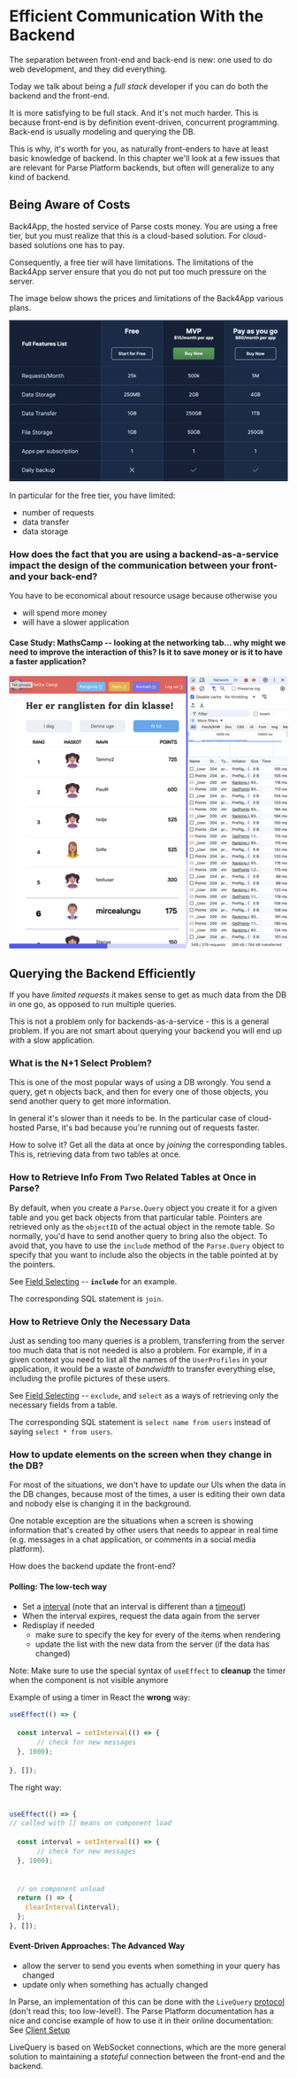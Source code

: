 
# Efficient Communication With the Backend

The separation between front-end and back-end is new: one used to do web development, and they did everything. 

Today we talk about being a *full stack* developer if you can do both the backend and the front-end. 

It is more satisfying to be full stack. And it's not much harder. This is because front-end is by definition event-driven, concurrent programming. Back-end is usually modeling and querying the DB. 

This is why, it's worth for you, as naturally front-enders to have at least basic knowledge of backend. In this chapter we'll look at a few issues that are relevant for Parse Platform backends, but often will generalize to any kind of backend.



## Being Aware of Costs

Back4App, the hosted service of Parse costs money. You are using a free tier, but you must realize that this is a cloud-based solution. For cloud-based solutions one has to pay. 

Consequently, a free tier will have limitations. The limitations of the Back4App server ensure that you do not put too much pressure on the server. 

The image below shows the prices and limitations of the Back4App various plans. 

![](images/parse-server-plans.png)

In particular for the free tier, you have limited:
- number of requests
- data transfer
- data storage

### How does the fact that you are using a backend-as-a-service impact the design of the communication between your front- and your back-end? 

You have to be economical about resource usage because otherwise you 
- will spend more money
- will have a slower application

#### Case Study: MathsCamp -- looking at the networking tab... why might we need to improve the interaction of this? Is it to save money or is it to have a faster application? 

![](images/maths-camp-lots-of-requests.png)

## Querying the Backend Efficiently

If you have *limited requests* it makes sense to get as much data from the DB in one go, as opposed to run multiple queries. 

This is not a problem only for backends-as-a-service - this is a general problem. If you are not smart about querying your backend you will end up with a slow application. 

### What is the N+1 Select Problem? 

This is one of the most popular ways of using a DB wrongly. 
You send a query, get n objects back, and then for every one of those objects, you send another query to get more information. 

In general it's slower than it needs to be. 
In the particular case of cloud-hosted Parse, it's bad because you're running out of requests faster.

How to solve it? Get all the data at once by *joining* the corresponding tables. This is, retrieving data from two tables at once. 

### How to Retrieve Info From Two Related Tables at Once in Parse?

By default, when you create a `Parse.Query` object you create it for a given table and you get back objects from that particular table. Pointers are retrieved only as the `objectID` of the actual object in the remote table. So normally, you'd have to send another query to bring also the object. To avoid that, you have to use the `include` method of the `Parse.Query` object to specify that you want to include also the objects in the table pointed at by the pointers. 

See [Field Selecting](https://www.back4app.com/docs/react/data-objects/react-query-cookbook#88HKH) -- **`include`** for an example. 

The corresponding SQL statement is `join`.

### How to Retrieve Only the Necessary Data

Just as sending too many queries is a problem, transferring from the server too much data that is not needed is also a problem. For example, if in a given context you need to list all the names of the `UserProfiles` in your application, it would be a waste of *bandwidth* to transfer everything else, including the profile pictures of these users. 

See [Field Selecting](https://www.back4app.com/docs/react/data-objects/react-query-cookbook#88HKH) -- `exclude`, and `select` as a ways of retrieving only the necessary fields from a table. 

The corresponding SQL statement is `select name from users` instead of saying `select * from users`.



### How to update elements on the screen when they change in the DB? 

For most of the situations, we don't have to update our UIs when the data in the DB changes, because most of the times, a user is editing their own data and nobody else is changing it in the background. 

One notable exception are the situations when a screen is showing information that's created by other users that needs to appear in real time (e.g. messages in a chat application, or comments in a social media platform). 

How does the backend update the front-end? 
#### Polling: The low-tech way
- Set a [interval](https://developer.mozilla.org/en-US/docs/Web/API/Window/setInterval)  (note that an interval is different than a [timeout](https://developer.mozilla.org/en-US/docs/Web/API/Window/setTimeout))
- When the interval expires, request the data again from the server
- Redisplay if needed
	- make sure to specify the key for every of the items when rendering
	- update the list with the new data from the server (if the data has changed)

Note: Make sure to use the special syntax of `useEffect` to **cleanup** the timer when the component is not visible anymore

Example of using a timer in React the **wrong** way: 

```js
useEffect(() => {  

  const interval = setInterval(() => {  
	   // check for new messages
  }, 1000);  

}, []);
```

The right way: 
```js

useEffect(() => {  
// called with [] means on component load

  const interval = setInterval(() => {  
	   // check for new messages
  }, 1000);  


  // on component unload
  return () => {  
    clearInterval(interval);  
  };  
}, []);
```

#### Event-Driven Approaches: The Advanced Way
- allow the server to send you events when something in your query has changed
- update only when something has actually changed

In Parse, an implementation of this can be done with the `LiveQuery` [protocol](https://github.com/parse-community/parse-server/wiki/Parse-LiveQuery-Protocol-Specification) (don't read this; too low-level!). The Parse Platform documentation has a nice and concise example of how to use it in their online documentation: See [Client Setup](https://docs.parseplatform.org/parse-server/guide/#client-setup) 

LiveQuery is based on WebSocket connections, which are the more general solution to maintaining a *stateful* connection between the front-end and the backend.  


